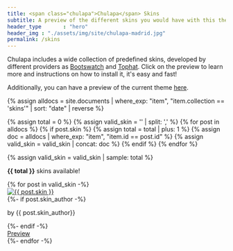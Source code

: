 ```yaml
---
title: <span class="chulapa">Chulapa</span> Skins
subtitle: A preview of the different skins you would have with this theme
header_type       : "hero"
header_img : "./assets/img/site/chulapa-madrid.jpg"
permalink: /skins
---
```


<span class="chulapa">Chulapa</span> includes a wide collection of predefined skins, developed by different providers as [Bootswatch](https://bootswatch.com/) and [Tophat](https://themesguide.github.io/top-hat/dist/). Click on the preview to learn more and instructions on how to install it, it's easy and fast!

Additionally, you can have a preview of the current theme [here](https://dieghernan.github.io/chulapa/skins/current).


{% assign alldocs = site.documents | where_exp: "item", "item.collection == 'skins'" | sort: "date" | reverse %}

{% assign total = 0 %}
{% assign valid_skin = '' | split: ',' %}
  {% for post in alldocs %}
     {% if post.skin %}
      {% assign total = total | plus: 1 %}
      {% assign doc = alldocs | where_exp: "item", "item.id == post.id" %}
      {% assign valid_skin = valid_skin | concat: doc %}
     {% endif %}
  {% endfor %}

{% assign valid_skin = valid_skin | sample: total %}


<p class="lead"><strong>{{ total }}</strong> skins available!</p>

<div class="row row-cols-1 row-cols-sm-2 row-cols-md-3 mx-auto">
{% for post in valid_skin -%} 
  <div class="col mb-3">
  <div class="card h-100 border">
  <a href="{{- post.url | absolute_url -}}">
 <img class="card-img-top" src="{{- post.og_image | replace: ".png", ".webp" | absolute_url  -}}" alt="{{ post.skin }}"></a>
     <div class="card-body text-center border-top">
      {%- if post.skin_author -%}
      <p class="card-text small text-right font-weight-light font-italic text-secondary">by {{ post.skin_author}}</p>
      {%- endif -%}
    </div>
    <div class="card-footer text-center bg-transparent border-top-0">
    <a href="{{- post.url | absolute_url -}}" class="btn btn-primary btn-sm">Preview</a>
    </div>
  </div>
  </div>
{%- endfor -%}
</div>



